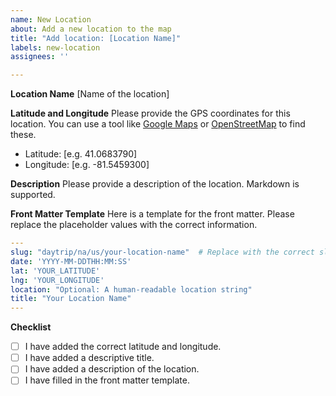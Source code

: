 ```yaml
---
name: New Location
about: Add a new location to the map
title: "Add location: [Location Name]"
labels: new-location
assignees: ''

---
```


**Location Name**
[Name of the location]

**Latitude and Longitude**
Please provide the GPS coordinates for this location.
You can use a tool like [Google Maps](https://www.google.com/maps) or [OpenStreetMap](https://www.openstreetmap.org) to find these.
- Latitude: [e.g. 41.0683790]
- Longitude: [e.g. -81.5459300]

**Description**
Please provide a description of the location. Markdown is supported.

**Front Matter Template**
Here is a template for the front matter. Please replace the placeholder values with the correct information.

```yaml
---
slug: "daytrip/na/us/your-location-name"  # Replace with the correct slug (continent/country/city-or-region/location-name)
date: 'YYYY-MM-DDTHH:MM:SS' 
lat: 'YOUR_LATITUDE'
lng: 'YOUR_LONGITUDE'
location: "Optional: A human-readable location string"
title: "Your Location Name"
---
```

**Checklist**
- [ ] I have added the correct latitude and longitude.
- [ ] I have added a descriptive title.
- [ ] I have added a description of the location.
- [ ] I have filled in the front matter template.
